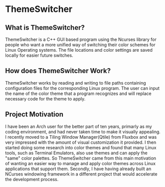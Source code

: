 # ThemeSwitcher

## What is ThemeSwitcher?
ThemeSwitcher is a C++ GUI based program using the Ncurses library for
people who want a more unified way of switching their color schemes 
for Linux Operating systems. The file locations and color settings
are saved locally for easier future switches.

## How does ThemeSwitcher Work?
ThemeSwitcher works by reading and writing to file paths containing
configuration files for the corresponding Linux program.  The user 
can input the name of the color theme that a program recognizes and
will replace necessary code for the theme to apply.

## Project Motivation
I have been an Arch user for the better part of ten years, primarly
as my coding environment, and had never taken time to make it 
visually appealing. I recently moved to a Tiling Window Manager(Qtile)
from Fluxbox and was very impressed with the amount of visual
customization it provided. I then started doing some research into 
color themes and found that many Linux tools, such as Terminal Emulators, 
also use themes and can apply the "same" color palettes. So ThemeSwitcher
came from this main motivation of wanting an easier way to manage and apply 
color themes across Linux applications that support them. Secondly, I have
having already built an NCurses windowing framework in a different
project that would accelerate the development process.
